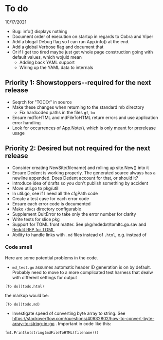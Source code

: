 # To do

10/17/2021
* Bug: info() displays nothing
* Document order of execution on startup in regards to Cobra and Viper
* Add a blogal Debug flag so I can run App.info() at the end.
* Add a global Verbose flag and document that
* Or if I get too tired maybe just get whole page construction going with default values, which wojuld mean
  - Adding back YAML support
  - Wiring up the YAML data to internals

## Priority 1: Showstoppers--required for the next release
* Seqrch for "TODO:" in source
* Make these changes when returning to the standard mb directory
  - Fix hardcoded paths in the files `gf`, `bu`
* Ensure mdToHTML and mdFileToHTML return errors and use application error handling
* Look for occurrences of App.Note(), which is only meant for prerelease usage

## Priority 2: Desired but not required for the next release
* Consider creating NewSite(filename) and rolling up site.New() into it
* Ensure Dedent is working properly. The generated source always has a newline appended. Does Dedent account for that, or should it?
* Introduce idea of drafts so you don't publish something by accident
* Move util.go to pkg/util
* In util.go, see if I need all the cfgPath code
* Create a test case for each error code
* Ensure each error code is documented
* Make `/docs` directory configurable
* Supplement QuitError to take only the error number for clarity
* Write tests for slice pkg
* Support for TOML front matter. See pkg/mdedxt/tomltc.go.sav and 
[Reddit RFP for TOML](https://www.reddit.com/r/golang/comments/pthh4p/paying_gig_for_foss_project_extending_the/)
* Ability to handle links with `.md` files instead of `.html`,
e.g. instead of

### Code smell

Here are some potential problems in the code.

* `md_test.go` assumes automatic header ID generation is on by default. 
Probably need to move to a more complicated test harness that dealw
with different settings for output

`[To do](todo.html)`

the markup would be:

`[To do](todo.md)`

* Investigate speed of converting byte array to string. See https://stackoverflow.com/questions/40632802/how-to-convert-byte-array-to-string-in-go . Important in code like this: 

```
fmt.Println(string(mdFileToHTML(filename)))
```
